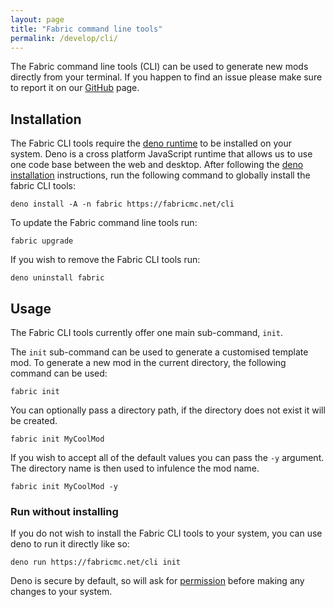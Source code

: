 ```yaml
---
layout: page
title: "Fabric command line tools"
permalink: /develop/cli/
---
```


The Fabric command line tools (CLI) can be used to generate new mods directly from your terminal. If you happen to find an issue please make sure to report it on our [GitHub](https://github.com/FabricMC/fabricmc.net) page.

## Installation

The Fabric CLI tools require the [deno runtime](https://deno.com/runtime) to be installed on your system. Deno is a cross platform JavaScript runtime that allows us to use one code base between the web and desktop. After following the [deno installation](https://deno.com/manual/getting_started/installation) instructions, run the following command to globally install the fabric CLI tools:

```
deno install -A -n fabric https://fabricmc.net/cli
```

To update the Fabric command line tools run:
```
fabric upgrade
```

If you wish to remove the Fabric CLI tools run:
```
deno uninstall fabric
```

## Usage
The Fabric CLI tools currently offer one main sub-command, `init`.

The `init` sub-command can be used to generate a customised template mod. To generate a new mod in the current directory, the following command can be used:
```
fabric init
```

You can optionally pass a directory path, if the directory does not exist it will be created. 
```
fabric init MyCoolMod
```

If you wish to accept all of the default values you can pass the `-y` argument. The directory name is then used to infulence the mod name.
```
fabric init MyCoolMod -y
```

### Run without installing

If you do not wish to install the Fabric CLI tools to your system, you can use deno to run it directly like so:

```
deno run https://fabricmc.net/cli init
```

Deno is secure by default, so will ask for [permission](https://deno.land/manual/basics/permissions) before making any changes to your system.